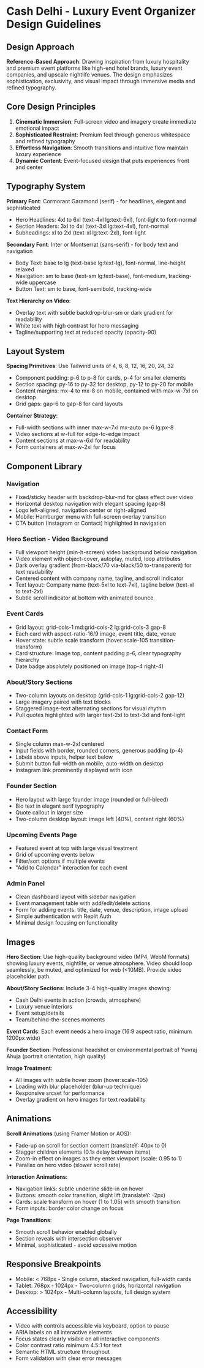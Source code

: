 # Cash Delhi - Luxury Event Organizer Design Guidelines

## Design Approach

**Reference-Based Approach**: Drawing inspiration from luxury hospitality and premium event platforms like high-end hotel brands, luxury event companies, and upscale nightlife venues. The design emphasizes sophistication, exclusivity, and visual impact through immersive media and refined typography.

## Core Design Principles

1. **Cinematic Immersion**: Full-screen video and imagery create immediate emotional impact
2. **Sophisticated Restraint**: Premium feel through generous whitespace and refined typography
3. **Effortless Navigation**: Smooth transitions and intuitive flow maintain luxury experience
4. **Dynamic Content**: Event-focused design that puts experiences front and center

## Typography System

**Primary Font**: Cormorant Garamond (serif) - for headlines, elegant and sophisticated
- Hero Headlines: 4xl to 6xl (text-4xl lg:text-6xl), font-light to font-normal
- Section Headers: 3xl to 4xl (text-3xl lg:text-4xl), font-normal
- Subheadings: xl to 2xl (text-xl lg:text-2xl), font-light

**Secondary Font**: Inter or Montserrat (sans-serif) - for body text and navigation
- Body Text: base to lg (text-base lg:text-lg), font-normal, line-height relaxed
- Navigation: sm to base (text-sm lg:text-base), font-medium, tracking-wide uppercase
- Button Text: sm to base, font-semibold, tracking-wide

**Text Hierarchy on Video**:
- Overlay text with subtle backdrop-blur-sm or dark gradient for readability
- White text with high contrast for hero messaging
- Tagline/supporting text at reduced opacity (opacity-90)

## Layout System

**Spacing Primitives**: Use Tailwind units of 4, 6, 8, 12, 16, 20, 24, 32
- Component padding: p-6 to p-8 for cards, p-4 for smaller elements
- Section spacing: py-16 to py-32 for desktop, py-12 to py-20 for mobile
- Content margins: mx-4 to mx-8 on mobile, contained with max-w-7xl on desktop
- Grid gaps: gap-6 to gap-8 for card layouts

**Container Strategy**:
- Full-width sections with inner max-w-7xl mx-auto px-6 lg:px-8
- Video sections at w-full for edge-to-edge impact
- Content sections at max-w-6xl for readability
- Form containers at max-w-2xl for focus

## Component Library

### Navigation
- Fixed/sticky header with backdrop-blur-md for glass effect over video
- Horizontal desktop navigation with elegant spacing (gap-8)
- Logo left-aligned, navigation center or right-aligned
- Mobile: Hamburger menu with full-screen overlay transition
- CTA button (Instagram or Contact) highlighted in navigation

### Hero Section - Video Background
- Full viewport height (min-h-screen) video background below navigation
- Video element with object-cover, autoplay, muted, loop attributes
- Dark overlay gradient (from-black/70 via-black/50 to-transparent) for text readability
- Centered content with company name, tagline, and scroll indicator
- Text layout: Company name (text-5xl to text-7xl), tagline below (text-xl to text-2xl)
- Subtle scroll indicator at bottom with animated bounce

### Event Cards
- Grid layout: grid-cols-1 md:grid-cols-2 lg:grid-cols-3 gap-8
- Each card with aspect-ratio-16/9 image, event title, date, venue
- Hover state: subtle scale transform (hover:scale-105 transition-transform)
- Card structure: Image top, content padding p-6, clear typography hierarchy
- Date badge absolutely positioned on image (top-4 right-4)

### About/Story Sections
- Two-column layouts on desktop (grid-cols-1 lg:grid-cols-2 gap-12)
- Large imagery paired with text blocks
- Staggered image-text alternating sections for visual rhythm
- Pull quotes highlighted with larger text-2xl to text-3xl and font-light

### Contact Form
- Single column max-w-2xl centered
- Input fields with border, rounded corners, generous padding (p-4)
- Labels above inputs, helper text below
- Submit button full-width on mobile, auto-width on desktop
- Instagram link prominently displayed with icon

### Founder Section
- Hero layout with large founder image (rounded or full-bleed)
- Bio text in elegant serif typography
- Quote callout in larger size
- Two-column desktop layout: image left (40%), content right (60%)

### Upcoming Events Page
- Featured event at top with large visual treatment
- Grid of upcoming events below
- Filter/sort options if multiple events
- "Add to Calendar" interaction for each event

### Admin Panel
- Clean dashboard layout with sidebar navigation
- Event management table with add/edit/delete actions
- Form for adding events: title, date, venue, description, image upload
- Simple authentication with Replit Auth
- Minimal design focusing on functionality

## Images

**Hero Section**: Use high-quality background video (MP4, WebM formats) showing luxury events, nightlife, or venue atmosphere. Video should loop seamlessly, be muted, and optimized for web (<10MB). Provide video placeholder path.

**About/Story Sections**: Include 3-4 high-quality images showing:
- Cash Delhi events in action (crowds, atmosphere)
- Luxury venue interiors
- Event setup/details
- Team/behind-the-scenes moments

**Event Cards**: Each event needs a hero image (16:9 aspect ratio, minimum 1200px wide)

**Founder Section**: Professional headshot or environmental portrait of Yuvraj Ahuja (portrait orientation, high quality)

**Image Treatment**: 
- All images with subtle hover zoom (hover:scale-105)
- Loading with blur placeholder (blur-up technique)
- Responsive srcset for performance
- Overlay gradient on hero images for text readability

## Animations

**Scroll Animations** (using Framer Motion or AOS):
- Fade-up on scroll for section content (translateY: 40px to 0)
- Stagger children elements (0.1s delay between items)
- Zoom-in effect on images as they enter viewport (scale: 0.95 to 1)
- Parallax on hero video (slower scroll rate)

**Interaction Animations**:
- Navigation links: subtle underline slide-in on hover
- Buttons: smooth color transition, slight lift (translateY: -2px)
- Cards: scale transform on hover (1 to 1.05) with smooth transition
- Form inputs: border color change on focus

**Page Transitions**:
- Smooth scroll behavior enabled globally
- Section reveals with intersection observer
- Minimal, sophisticated - avoid excessive motion

## Responsive Breakpoints

- Mobile: < 768px - Single column, stacked navigation, full-width cards
- Tablet: 768px - 1024px - Two-column grids, horizontal navigation
- Desktop: > 1024px - Multi-column layouts, full design system

## Accessibility

- Video with controls accessible via keyboard, option to pause
- ARIA labels on all interactive elements
- Focus states clearly visible on all interactive components
- Color contrast ratio minimum 4.5:1 for text
- Semantic HTML structure throughout
- Form validation with clear error messages